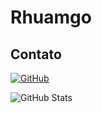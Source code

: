 # Rhuamgo

## Contato


[![GitHub](https://img.shields.io/badge/GitHub-100000?style=for-the-badge&logo=github&logoColor=white)](https://github.com/rhuamgo)


![GitHub Stats](https://github-readme-stats.vercel.app/api?username=Rhuam&theme=transparent&bg_color=000&border_color=30A3DC&show_icons=true&icon_color=30A3DC&title_color=E94D5F&text_color=FFF)